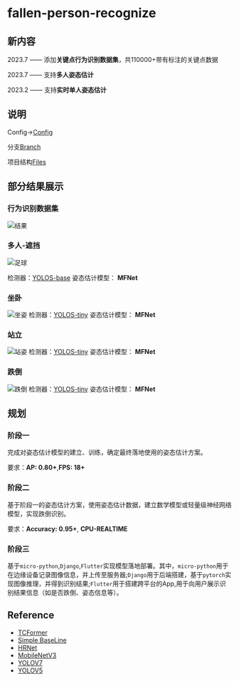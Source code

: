 # fallen-person-recognize
## 新内容

 2023.7 —— 添加**关键点行为识别数据集**，共110000+带有标注的关键点数据

 2023.7 —— 支持**多人姿态估计**

 2023.2 —— 支持**实时单人姿态估计**
## 说明
Config→[Config](https://github.com/qhtLucifer/fallen-person-recognize/blob/main/docs/config.md)


分支[Branch](https://github.com/qhtLucifer/fallen-person-recognize/blob/main/docs/branch.md)


项目结构[Files](https://github.com/qhtLucifer/fallen-person-recognize/blob/main/docs/structure.md)

## 部分结果展示

### 行为识别数据集
![结果](https://github.com/qhtLucifer/fallen-person-recognize/blob/main/examples/skeleton-dataset.jpg)

### 多人-遮挡 
![足球](https://github.com/qhtLucifer/fallen-person-recognize/blob/main/examples/multi-pose-estimation.png)

 检测器：[YOLOS-base](https://huggingface.co/hustvl/yolos-base)
 姿态估计模型： **MFNet** 

### 坐卧

![坐姿](https://github.com/qhtLucifer/fallen-person-recognize/blob/main/examples/sit-pose-estimation.png)
 检测器：[YOLOS-tiny](https://huggingface.co/hustvl/yolos-tiny) 
 姿态估计模型： **MFNet** 

### 站立

![站姿](https://github.com/qhtLucifer/fallen-person-recognize/blob/main/examples/stand-pose-estimation.png)
 检测器：[YOLOS-tiny](https://huggingface.co/hustvl/yolos-tiny) 
 姿态估计模型： **MFNet** 

### 跌倒
![跌倒](https://github.com/qhtLucifer/fallen-person-recognize/blob/main/examples/fallen-pose-estimation.png)
 检测器：[YOLOS-tiny](https://huggingface.co/hustvl/yolos-tiny) 
 姿态估计模型： **MFNet** 


<!-- # 当前模型对比
| 模型名称           | Params     | MACs       | AP       | FPS      |
| ------------------ | ---------- | ---------- | -------- | -------- |
| MobileNetV3-normal | **5.285M** | **3.814G** | 0.65     | **28.5** |
| MobileNetV3-large  | 10.871M    | 4.053G     | 0.76     | 22.7     |
| TCFormer           | 25.624M    | 6.535G     | **0.82** | 9.4      |
|  **MFNet**-normal       | 5.464M     | 8.841G     | 0.68     | 23.8     | -->
## 规划
### 阶段一
完成对姿态估计模型的建立、训练，确定最终落地使用的姿态估计方案。
  
要求：**AP: 0.80+**,**FPS: 18+** 
### 阶段二
基于阶段一的姿态估计方案，使用姿态估计数据，建立数学模型或轻量级神经网络模型，实现跌倒识别。
  
要求：**Accuracy: 0.95+**, **CPU-REALTIME**

### 阶段三
基于`micro-python`,`Django`,`Flutter`实现模型落地部署。其中，`micro-python`用于在边缘设备记录图像信息，并上传至服务器;`Django`用于后端搭建，基于`pytorch`实现图像推理，并得到识别结果;`Flutter`用于搭建跨平台的App,用于向用户展示识别结果信息（如是否跌倒、姿态信息等）。
## Reference
+ [TCFormer](https://arxiv.org/pdf/2204.08680.pdf)
+ [Simple BaseLine](https://arxiv.org/pdf/1804.06208.pdf)
+ [HRNet](https://arxiv.org/pdf/1902.09212.pdf)
+ [MobileNetV3](https://openaccess.thecvf.com/content_ICCV_2019/papers/Howard_Searching_for_MobileNetV3_ICCV_2019_paper.pdf)
+ [YOLOV7](https://arxiv.org/pdf/2207.02696.pdf)
+ [YOLOV5](https://github.com/ultralytics/yolov5)